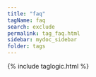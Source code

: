 ```yaml
---
title: "faq"
tagName: faq
search: exclude
permalink: tag_faq.html
sidebar: mydoc_sidebar
folder: tags
---
```


{% include taglogic.html %}
